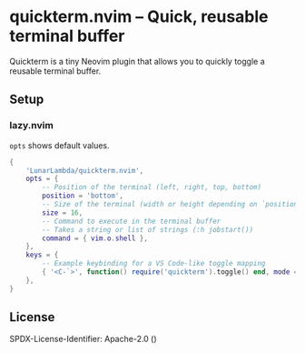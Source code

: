 # quickterm.nvim – Quick, reusable terminal buffer

Quickterm is a tiny Neovim plugin that allows you to quickly toggle a reusable terminal buffer.

## Setup

### lazy.nvim

`opts` shows default values.

```lua
{
    'LunarLambda/quickterm.nvim',
    opts = {
        -- Position of the terminal (left, right, top, bottom)
        position = 'bottom',
        -- Size of the terminal (width or height depending on `position`)
        size = 16,
        -- Command to execute in the terminal buffer
        -- Takes a string or list of strings (:h jobstart())
        command = { vim.o.shell },
    },
    keys = {
        -- Example keybinding for a VS Code-like toggle mapping
        { '<C-`>', function() require('quickterm').toggle() end, mode = { 'n', 't' } },
    },
}
```

## License

SPDX-License-Identifier: Apache-2.0 ([](LICENSE.txt))
